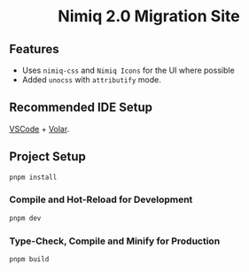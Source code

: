 <h1 align="center">Nimiq 2.0 Migration Site</h1>

## Features

- Uses `nimiq-css` and `Nimiq Icons` for the UI where possible
- Added `unocss` with `attributify` mode.

## Recommended IDE Setup

[VSCode](https://code.visualstudio.com/) + [Volar](https://marketplace.visualstudio.com/items?itemName=Vue.volar).

## Project Setup

```sh
pnpm install
```

### Compile and Hot-Reload for Development

```sh
pnpm dev
```

### Type-Check, Compile and Minify for Production

```sh
pnpm build
```

